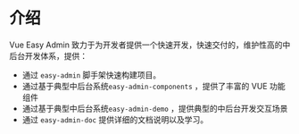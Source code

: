 # 介绍

Vue Easy Admin 致力于为开发者提供一个快速开发，快速交付的，维护性高的中后台开发体系，提供：

- 通过 `easy-admin` 脚手架快速构建项目。
- 通过基于典型中后台系统`easy-admin-components` ，提供了丰富的 VUE 功能组件
- 通过基于典型中后台系统`easy-admin-demo` ，提供典型的中后台开发交互场景
- 通过 `easy-admin-doc` 提供详细的文档说明以及学习。
